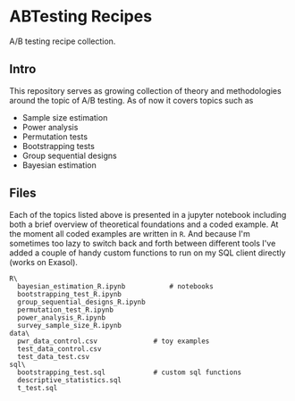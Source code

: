 # ABTesting Recipes
A/B testing recipe collection.

## Intro
This repository serves as growing collection of theory and methodologies around the topic of A/B testing. As of now it covers topics such as
- Sample size estimation
- Power analysis
- Permutation tests
- Bootstrapping tests
- Group sequential designs
- Bayesian estimation

## Files
Each of the topics listed above is presented in a jupyter notebook including both a brief overview of theoretical foundations and a coded example. At the moment all coded examples are written in ```R```. And because I'm sometimes too lazy to switch back and forth between different tools I've added a couple of handy custom functions to run on my SQL client directly (works on Exasol).
```
R\
  bayesian_estimation_R.ipynb			# notebooks
  bootstrapping_test_R.ipynb
  group_sequential_designs_R.ipynb
  permutation_test_R.ipynb
  power_analysis_R.ipynb
  survey_sample_size_R.ipynb
data\
  pwr_data_control.csv				# toy examples
  test_data_control.csv
  test_data_test.csv
sql\
  bootstrapping_test.sql			# custom sql functions
  descriptive_statistics.sql
  t_test.sql
```

